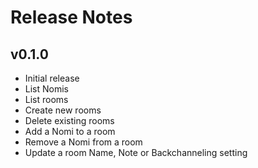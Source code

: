 # Release Notes

## v0.1.0

* Initial release
* List Nomis
* List rooms
* Create new rooms
* Delete existing rooms
* Add a Nomi to a room
* Remove a Nomi from a room
* Update a room Name, Note or Backchanneling setting

